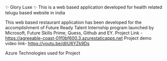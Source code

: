 ✨ Glory Luxe ✨
This is a web based application developed for health related telugu based website in india

This web based restaurant application has been developed for the accomplishment of Future Ready Talent Internship program launched by Microsoft, Future Skills Prime, Quess, Github and EY.
Project Link - https://agreeable-coast-01f0bf600.3.azurestaticapps.net
Project demo video link- https://youtu.be/dIiU6YZk9Ds

Azure Technologies used for Project
